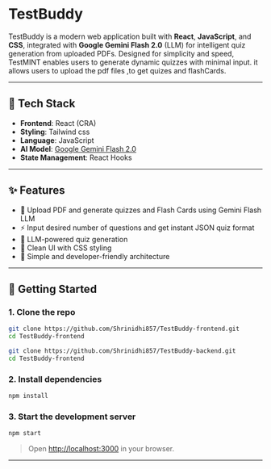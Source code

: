 # TestBuddy

TestBuddy is a modern web application built with **React**, **JavaScript**, and **CSS**, integrated with **Google Gemini Flash 2.0** (LLM) for intelligent quiz generation from uploaded PDFs. Designed for simplicity and speed, TestMINT enables users to generate dynamic quizzes with minimal input. it allows users to upload the pdf files ,to get quizes and flashCards.

---

## 🧰 Tech Stack

- **Frontend**: React (CRA)
- **Styling**: Tailwind css
- **Language**: JavaScript
- **AI Model**: [Google Gemini Flash 2.0](https://deepmind.google/technologies/gemini/)
- **State Management**: React Hooks

---

## ✨ Features

- 📄 Upload PDF and generate quizzes and Flash Cards using Gemini Flash LLM
- ⚡ Input desired number of questions and get instant JSON quiz format
- 🧠 LLM-powered quiz generation
- 🎨 Clean UI with CSS styling
- 🧪 Simple and developer-friendly architecture

---

## 🚀 Getting Started

### 1. Clone the repo

```bash
git clone https://github.com/Shrinidhi857/TestBuddy-frontend.git
cd TestBuddy-frontend
```

```bash
git clone https://github.com/Shrinidhi857/TestBuddy-backend.git
cd TestBuddy-frontend
```

### 2. Install dependencies

```bash
npm install
```

### 3. Start the development server

```bash
npm start
```

> Open [http://localhost:3000](http://localhost:3000) in your browser.

---

